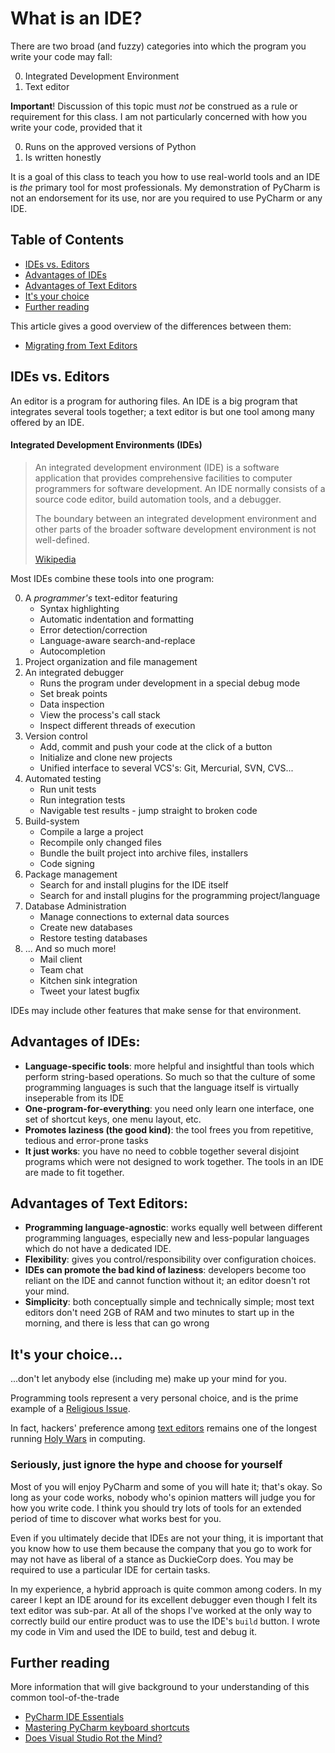 # What is an IDE?

There are two broad (and fuzzy) categories into which the program you write your code may fall:

0.  Integrated Development Environment
1.  Text editor


**Important**!  Discussion of this topic must *not* be construed as a rule or
requirement for this class.  I am not particularly concerned with how you write
your code, provided that it

0.  Runs on the approved versions of Python
1.  Is written honestly 

It is a goal of this class to teach you how to use real-world tools and an IDE
is *the* primary tool for most professionals.  My demonstration of PyCharm is
not an endorsement for its use, nor are you required to use PyCharm or any IDE.


## Table of Contents

*   [IDEs vs. Editors](#ides-vs-editors)
*   [Advantages of IDEs](#advantages-of-ides)
*   [Advantages of Text Editors](#advantages-of-text-editors)
*   [It's your choice](#its-your-choice)
*   [Further reading](#further-reading)


This article gives a good overview of the differences between them:

*   [Migrating from Text Editors](https://www.jetbrains.com/help/pycharm/migrating-from-text-editors.html)

## IDEs vs. Editors

An editor is a program for authoring files.  An IDE is a big program that integrates several tools together; a text editor is but one tool among many offered by an IDE.

#### Integrated Development Environments (IDEs)

> An integrated development environment (IDE) is a software application that
> provides comprehensive facilities to computer programmers for software
> development. An IDE normally consists of a source code editor, build
> automation tools, and a debugger.
> 
> The boundary between an integrated development environment and other parts of
> the broader software development environment is not well-defined. 
>
> [Wikipedia](https://en.wikipedia.org/wiki/Integrated_development_environment)


Most IDEs combine these tools into one program:

0.  A *programmer's* text-editor featuring
    *   Syntax highlighting
    *   Automatic indentation and formatting
    *   Error detection/correction
    *   Language-aware search-and-replace
    *   Autocompletion
1.  Project organization and file management
2.  An integrated debugger
    *   Runs the program under development in a special debug mode
    *   Set break points
    *   Data inspection
    *   View the process's call stack
    *   Inspect different threads of execution
3.  Version control
    *   Add, commit and push your code at the click of a button
    *   Initialize and clone new projects
    *   Unified interface to several VCS's: Git, Mercurial, SVN, CVS...
4.  Automated testing
    *   Run unit tests
    *   Run integration tests
    *   Navigable test results - jump straight to broken code
5.  Build-system 
    *   Compile a large a project
    *   Recompile only changed files
    *   Bundle the built project into archive files, installers
    *   Code signing
6.  Package management
    *   Search for and install plugins for the IDE itself
    *   Search for and install plugins for the programming project/language
7.  Database Administration
    *   Manage connections to external data sources
    *   Create new databases
    *   Restore testing databases
8.  ... And so much more!
    *   Mail client
    *   Team chat
    *   Kitchen sink integration
    *   Tweet your latest bugfix

IDEs may include other features that make sense for that environment.


## Advantages of IDEs:

*   **Language-specific tools**: more helpful and insightful than tools which
    perform string-based operations.  So much so that the culture of some
    programming languages is such that the language itself is virtually
    inseperable from its IDE
*   **One-program-for-everything**: you need only learn one interface, one set of
    shortcut keys, one menu layout, etc. 
*   **Promotes laziness (the good kind)**: the tool frees you from repetitive,
    tedious and error-prone tasks
*   **It just works**: you have no need to cobble together several disjoint
    programs which were not designed to work together.  The tools in an IDE are
    made to fit together.


## Advantages of Text Editors:

*   **Programming language-agnostic**: works equally well between different
    programming languages, especially new and less-popular languages which do
    not have a dedicated IDE.
*   **Flexibility**: gives you control/responsibility over configuration
    choices.
*   **IDEs can promote the bad kind of laziness**: developers become too
    reliant on the IDE and cannot function without it; an editor doesn't rot
    your mind.
*   **Simplicity**: both conceptually simple and technically simple; most text
    editors don't need 2GB of RAM and two minutes to start up in the morning,
    and there is less that can go wrong


## It's your choice...
...don't let anybody else (including me) make up your mind for you.

Programming tools represent a very personal choice, and is the prime example of
a [Religious Issue](http://www.catb.org/jargon/html/R/religious-issues.html).

In fact, hackers' preference among [text editors](http://wiki.c2.com/?EmacsVsVi)
remains one of the longest running
[Holy Wars](http://www.catb.org/jargon/html/H/holy-wars.html) in computing.


### Seriously, just ignore the hype and choose for yourself

Most of you will enjoy PyCharm and some of you will hate it; that's okay.  So
long as your code works, nobody who's opinion matters will judge you for how
you write code.  I think you should try lots of tools for an extended period of
time to discover what works best for you.

Even if you ultimately decide that IDEs are not your thing, it is important
that you know how to use them because the company that you go to work for may
not have as liberal of a stance as DuckieCorp does.  You may be required to use
a particular IDE for certain tasks.

In my experience, a hybrid approach is quite common among coders.  In my career
I kept an IDE around for its excellent debugger even though I felt its text
editor was sub-par.  At all of the shops I've worked at the only way to
correctly build our entire product was to use the IDE's `build` button.  I
wrote my code in Vim and used the IDE to build, test and debug it.



## Further reading

More information that will give background to your understanding of this common tool-of-the-trade

*   [PyCharm IDE Essentials](https://www.jetbrains.com/help/pycharm/general-guidelines.html)
*   [Mastering PyCharm keyboard shortcuts](https://www.jetbrains.com/help/pycharm/mastering-keyboard-shortcuts.html)
*   [Does Visual Studio Rot the Mind?](https://web.archive.org/web/20191005080226/http://www.charlespetzold.com/etc/doesvisualstudiorotthemind.html)
